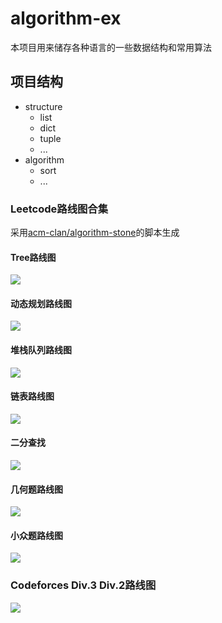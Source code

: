 <!--
 * @Author       : Scallions
 * @Date         : 2020-03-19 21:07:37
 * @LastEditors  : Scallions
 * @LastEditTime : 2021-10-01 20:58:06
 * @FilePath     : /algorithm-ex/README.md
 * @Description  : 
 -->

# algorithm-ex

本项目用来储存各种语言的一些数据结构和常用算法

## 项目结构

- structure
  - list
  - dict
  - tuple
  - ...
- algorithm
  - sort
  - ...

### Leetcode路线图合集
采用[acm-clan/algorithm-stone](https://github.com/acm-clan/algorithm-stone)的脚本生成
#### Tree路线图  
![](images/leetcode_tree.svg)
#### 动态规划路线图
![](images/leetcode_dp.svg)

<!-- #### 并查集路线图
![](images/leetcode_union_find.svg) -->

#### 堆栈队列路线图
![](images/leetcode_heap_stack_queue.svg)

#### 链表路线图
![](images/leetcode_linked_list.svg)

#### 二分查找
![](images/leetcode_binary_search.svg)

#### 几何题路线图
![](images/leetcode_geometry.svg)

#### 小众题路线图
![](images/leetcode_mini.svg)

### Codeforces Div.3 Div.2路线图
![](images/codeforces.svg)